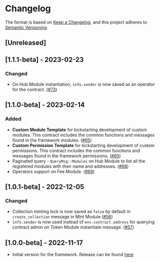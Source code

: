 # Changelog

The format is based on [Keep a Changelog](https://keepachangelog.com/en/1.0.0/),
and this project adheres to [Semantic Versioning](https://semver.org/spec/v2.0.0.html).

## [Unreleased]

## [1.1.1-beta] - 2023-02-23

### Changed

- On Hub Module instantiation, `info.sender` is now saved as an operator for the contract. ([#73](https://github.com/KompleTeam/komple-framework/pull/73))

## [1.1.0-beta] - 2023-02-14

### Added

- **Custom Module Template** for kickstarting development of custom modules. This contract includes the common functions and messages found in the framework modules. ([#65](https://github.com/KompleTeam/komple-framework/pull/65))
- **Custom Permission Template** for kickstarting development of custom permissions. This contract includes the common functions and messages found in the framework permissions. ([#65](https://github.com/KompleTeam/komple-framework/pull/66))
- Paginated query - `QueryMsg::Modules` on Hub Module to list all the registered modules with their name and addresses. ([#68](https://github.com/KompleTeam/komple-framework/pull/68)) 
- Operators support on Fee Module. ([#69](https://github.com/KompleTeam/komple-framework/pull/69))

## [1.0.1-beta] - 2022-12-05

### Changed

- Collection minting lock is now saved as `false` by default in `create_collection` message in Mint Module ([#56](https://github.com/KompleTeam/komple-framework/pull/56))
- `info.sender` is now used instead of `env.contract.address` for querying contract admin on Token Module instantiate message. ([#57](https://github.com/KompleTeam/komple-framework/pull/57))

## [1.0.0-beta] - 2022-11-17

- Initial version for the framework. Release can be found [here](https://github.com/KompleTeam/komple-framework/releases/tag/v1.0.0-beta) 